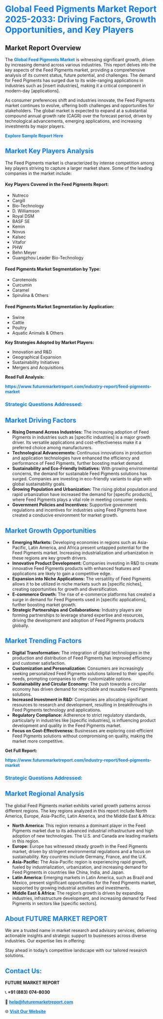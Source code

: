 <h1 style="color: #007BFF;">Global Feed Pigments Market Report 2025-2033: Driving Factors, Growth Opportunities, and Key Players</h1>

<section id="overview">
<h2>Market Report Overview</h2>
<p>The <a href="https://www.futuremarketreport.com/industry-report/feed-pigments-market" style="color: #007BFF; text-decoration: none;"><strong>Global Feed Pigments Market</strong></a> is witnessing significant growth, driven by increasing demand across various industries. This report delves into the key aspects of the Feed Pigments market, providing a comprehensive analysis of its current status, future potential, and challenges. The demand for Feed Pigments has surged due to its wide-ranging applications in industries such as [insert industries], making it a critical component in modern-day [applications].</p>
<p>As consumer preferences shift and industries innovate, the Feed Pigments market continues to evolve, offering both challenges and opportunities for stakeholders. The global market is expected to expand at a substantial compound annual growth rate (CAGR) over the forecast period, driven by technological advancements, emerging applications, and increasing investments by major players.</p>
</section>

<section id="overview">
<p><a href="https://www.futuremarketreport.com/request-sample/reportId=61566" style="color: #007BFF; text-decoration: none;"><strong>Explore Sample Report Here</strong></a></p>
</section>

<section id="key-players">
<h2 style="color: #007BFF;">Market Key Players Analysis</h2>
<p>The Feed Pigments market is characterized by intense competition among key players striving to capture a larger market share. Some of the leading companies in the market include:</p>
<h4>Key Players Covered in the Feed Pigments Report:</h4>
<ul><li>Nutreco</li><li>Cargill</li><li>Bio-Technology</li><li>D. Williamson</li><li>Royal DSM</li><li>BASF SE</li><li>Kemin</li><li>Novus</li><li>Kalsec</li><li>Vitafor</li><li>PHW</li><li>Behn Meyer</li><li>Guangzhou Leader Bio-Technology</li></ul>
<h4>Feed Pigments Market Segmentation by Type:</h4>
<ul><li>Carotenoids</li><li>Curcumin</li><li>Caramel</li><li>Spirulina &amp; Others</li></ul>

<h4>Feed Pigments Market Segmentation by Application:</h4>
<ul><li>Swine</li><li>Cattle</li><li>Poultry</li><li>Aquatic Animals &amp; Others</li></ul>
<p><strong>Key Strategies Adopted by Market Players:</strong></p>
<ul>
<li>Innovation and R&D</li>
<li>Geographical Expansion</li>
<li>Sustainability Initiatives</li>
<li>Mergers and Acquisitions</li>
</ul>
</section>

<section>
<p><strong>Read Full Analysis: </strong></p><a href="https://www.futuremarketreport.com/industry-report/feed-pigments-market" style="color: #007BFF; text-decoration: none;"><strong>https://www.futuremarketreport.com/industry-report/feed-pigments-market</strong></a>
<h3 style="color: #007BFF;">Strategic Questions Addressed:</h3>
</section>

<section id="driving-factors">
<h2 style="color: #007BFF;">Market Driving Factors</h2>
<ul>
<li><strong>Rising Demand Across Industries:</strong> The increasing adoption of Feed Pigments in industries such as [specific industries] is a major growth driver. Its versatile applications and cost-effectiveness make it a preferred choice among manufacturers.</li>
<li><strong>Technological Advancements:</strong> Continuous innovations in production and application technologies have enhanced the efficiency and performance of Feed Pigments, further boosting market demand.</li>
<li><strong>Sustainability and Eco-Friendly Initiatives:</strong> With growing environmental concerns, the demand for sustainable Feed Pigments solutions has surged. Companies are investing in eco-friendly variants to align with global sustainability goals.</li>
<li><strong>Growing Population and Urbanization:</strong> The rising global population and rapid urbanization have increased the demand for [specific products], where Feed Pigments plays a vital role in meeting consumer needs.</li>
<li><strong>Government Policies and Incentives:</strong> Supportive government regulations and incentives for industries using Feed Pigments have created a conducive environment for market growth.</li>
</ul>
</section>

<section id="growth-opportunities">
<h2 style="color: #007BFF;">Market Growth Opportunities</h2>
<ul>
<li><strong>Emerging Markets:</strong> Developing economies in regions such as Asia-Pacific, Latin America, and Africa present untapped potential for the Feed Pigments market. Increasing industrialization and urbanization in these regions are key growth drivers.</li>
<li><strong>Innovative Product Development:</strong> Companies investing in R&D to create innovative Feed Pigments products with enhanced features and applications are likely to gain a competitive edge.</li>
<li><strong>Expansion into Niche Applications:</strong> The versatility of Feed Pigments allows it to be utilized in niche markets such as [specific niches], creating opportunities for growth and diversification.</li>
<li><strong>E-commerce Growth:</strong> The rise of e-commerce platforms has created a surge in demand for Feed Pigments used in [specific applications], further boosting market growth.</li>
<li><strong>Strategic Partnerships and Collaborations:</strong> Industry players are forming partnerships to leverage shared expertise and resources, driving the development and adoption of Feed Pigments products globally.</li>
</ul>
</section>

<section id="trending-factors">
<h2 style="color: #007BFF;">Market Trending Factors</h2>
<ul>
<li><strong>Digital Transformation:</strong> The integration of digital technologies in the production and distribution of Feed Pigments has improved efficiency and customer satisfaction.</li>
<li><strong>Customization and Personalization:</strong> Consumers are increasingly seeking personalized Feed Pigments solutions tailored to their specific needs, prompting companies to offer customizable options.</li>
<li><strong>Sustainability and Circular Economy:</strong> The push towards a circular economy has driven demand for recyclable and reusable Feed Pigments solutions.</li>
<li><strong>Increased Investment in R&D:</strong> Companies are allocating significant resources to research and development, resulting in breakthroughs in Feed Pigments technology and applications.</li>
<li><strong>Regulatory Compliance:</strong> Adherence to strict regulatory standards, particularly in industries like [specific industries], is influencing product development and quality in the Feed Pigments market.</li>
<li><strong>Focus on Cost-Effectiveness:</strong> Businesses are exploring cost-efficient Feed Pigments solutions without compromising on quality, making the market more competitive.</li>
</ul>
</section>

<section>
<p><strong>Get Full Report: </strong></p><a href="https://www.futuremarketreport.com/industry-report/feed-pigments-market" style="color: #007BFF; text-decoration: none;"><strong>https://www.futuremarketreport.com/industry-report/feed-pigments-market</strong></a>
<h3 style="color: #007BFF;">Strategic Questions Addressed:</h3>
</section>


<section id="regional-analysis">
<h2 style="color: #007BFF;">Market Regional Analysis</h2>
<p>The global Feed Pigments market exhibits varied growth patterns across different regions. The key regions analyzed in this report include North America, Europe, Asia-Pacific, Latin America, and the Middle East & Africa:</p>
<ul>
<li><strong>North America:</strong> This region remains a dominant player in the Feed Pigments market due to its advanced industrial infrastructure and high adoption of new technologies. The U.S. and Canada are leading markets in this region.</li>
<li><strong>Europe:</strong> Europe has witnessed steady growth in the Feed Pigments market, driven by stringent environmental regulations and a focus on sustainability. Key countries include Germany, France, and the U.K.</li>
<li><strong>Asia-Pacific:</strong> The Asia-Pacific region is experiencing rapid growth, fueled by industrialization, urbanization, and increasing demand for Feed Pigments in countries like China, India, and Japan.</li>
<li><strong>Latin America:</strong> Emerging markets in Latin America, such as Brazil and Mexico, present significant opportunities for the Feed Pigments market, supported by growing industrial activities and investments.</li>
<li><strong>Middle East & Africa:</strong> The region’s growth is driven by expanding industries, infrastructure development, and increasing demand for Feed Pigments in sectors like [specific sectors].</li>
</ul>
</section>

<footer>
<h2 style="color: #007BFF;">About FUTURE MARKET REPORT</h2>
<p>We are a trusted name in market research and advisory services, delivering actionable insights and strategic support to businesses across diverse industries. Our expertise lies in offering:</p>

<p>Stay ahead in today’s competitive landscape with our tailored research solutions.</p>

<h2 style="color: #007BFF;">Contact Us:</h2>
<p><strong>FUTURE MARKET REPORT</strong></p>
<p>📞 <strong>+91 (883) 074-8030</strong></p>
<p>📧 <strong><a href="mailto:help@futuremarketreport.com" style="color: #007BFF;">help@futuremarketreport.com</a></strong></p>
<p>🌐 <strong><a href="https://www.futuremarketreport.com/" style="color: #007BFF;">Visit Our Website</a></strong></p>
</footer>